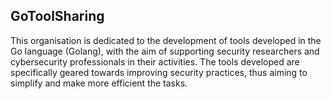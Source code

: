 ## GoToolSharing

This organisation is dedicated to the development of tools developed in the Go language (Golang), with the aim of supporting security researchers and cybersecurity professionals in their activities.
The tools developed are specifically geared towards improving security practices, thus aiming to simplify and make more efficient the tasks.
